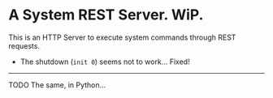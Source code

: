 # A System REST Server. WiP.

This is an HTTP Server to execute system commands through REST requests.

- The shutdown (`init 0`) seems not to work... Fixed!
---

TODO The same, in Python...  

